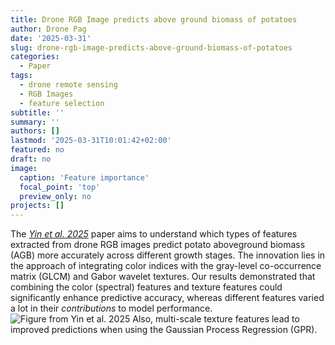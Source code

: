 ```yaml
---
title: Drone RGB Image predicts above ground biomass of potatoes
author: Drone Pag
date: '2025-03-31'
slug: drone-rgb-image-predicts-above-ground-biomass-of-potatoes
categories:
  - Paper
tags:
  - drone remote sensing
  - RGB Images
  - feature selection
subtitle: ''
summary: ''
authors: []
lastmod: '2025-03-31T10:01:42+02:00'
featured: no
draft: no
image:
  caption: 'Feature importance'
  focal_point: 'top'
  preview_only: no
projects: []
---
```


The [*Yin et al. 2025*](/yin-drone-2025) paper aims to understand which types of features extracted from drone RGB images predict potato aboveground biomass (AGB) more accurately across different growth stages. 
The innovation lies in the approach of integrating color indices with the gray-level co-occurrence matrix (GLCM) and Gabor wavelet textures. 
Our results demonstrated that combining the color (spectral) features and texture features could significantly enhance predictive accuracy, 
whereas different features varied a lot in their *contributions* to model performance.
![Figure from Yin et al. 2025](/yin-drone-2025_Fig4.jpg)
Also, multi-scale texture features lead to improved predictions when using the Gaussian Process Regression (GPR).  
